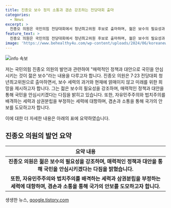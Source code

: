 ```yaml
---
title: 진종오 보수 정치 소통과 겸손 강조하는 전당대회 출마
categories:
  - News
excerpt: >
  진종오 의원은 국민의힘 전당대회에서 청년최고위원 후보로 출마하며, 젊은 보수의 필요성과 안심을 주는 정책과 대안의 중요성을 강조했다. 과거에 얽매이지 않고 미래를 보는 젊은 보수의 존재와 역할을 강조하며, 불굴의 정신으로 거짓과 선동을 응징하겠다고 밝혀 사람들의 주목을 끌고 있다. 함께하여 국민을 안심시키는 것이 젊은 보수의 매력이라고 강조하며, 자유민주주의와 법치주의를 배반하는 세력에 맞서야 한다고 강조했다.
feature_text: >
  진종오 의원은 국민의힘 전당대회에서 청년최고위원 후보로 출마하며, 젊은 보수의 필요성과 안심을 주는 정책과 대안의 중요성을 강조했다. 과거에 얽매이지 않고 미래를 보는 젊은 보수의 존재와 역할을 강조하며, 불굴의 정신으로 거짓과 선동을 응징하겠다고 밝혀 사람들의 주목을 끌고 있다. 함께하여 국민을 안심시키는 것이 젊은 보수의 매력이라고 강조하며, 자유민주주의와 법치주의를 배반하는 세력에 맞서야 한다고 강조했다.
image: 'https://www.behealthy4u.com/wp-content/uploads/2024/06/koreanews.jpg'
---
```


<p><img src="https://www.behealthy4u.com/wp-content/uploads/2024/06/koreanews.jpg" alt="info 속보" /></p>

<p>저는 국민의힘 진종오 의원의 발언과 관련하여 "매력적인 정책과 대안으로 국민을 안심시키는 것이 젊은 보수"라는 내용을 다루고자 합니다.
진종오 의원은 7·23 전당대회 청년최고위원으로 출마하면서, 보수 세력의 과거와 현재에 얽매이지 않고 미래를 위한 희망을 제시하고자 합니다. 그는 젊은 보수의 필요성을 강조하며, 매력적인 정책과 대안을 통해 국민을 안심시키겠다는 다짐을 밝히고 있습니다. 또한, 자유민주주의와 법치주의를 배격하는 세력과 삼권분립을 부정하는 세력에 대항하며, 겸손과 소통을 통해 국가의 안보를 도모하고자 합니다.</p>

<p>이에 대한 더 자세한 내용은 아래의 표에 요약하였습니다.</p>

<h2 data-ke-size="size26">진종오 의원의 발언 요약</h2>

<table>
<thead>
    <tr>
        <th>요약 내용</th>
    </tr>
</thead>
<tbody>
    <tr>
        <td style="text-align: center; height: 17px;"><b>진종오 의원은 젊은 보수의 필요성을 강조하며, 매력적인 정책과 대안을 통해 국민을 안심시키겠다는 다짐을 밝혔습니다.</b></td>
    </tr>
    <tr>
        <td style="text-align: center; height: 17px;"><b>또한, 자유민주주의와 법치주의를 배격하는 세력과 삼권분립을 부정하는 세력에 대항하며, 겸손과 소통을 통해 국가의 안보를 도모하고자 합니다.</b></td>
    </tr>
</tbody>
</table>

<p data-ke-size="size16"></p>
생생한 뉴스, <a href="https://qoogle.tistory.com" rel="dofollow">qoogle.tistory.com</a>


